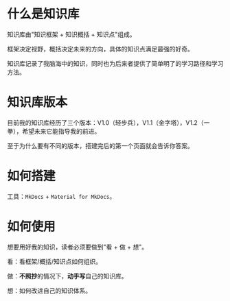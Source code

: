 # 什么是知识库

知识库由"知识框架 + 知识概括 + 知识点"组成。

框架决定视野，概括决定未来的方向，具体的知识点满足最强的好奇。

知识库记录了我脑海中的知识，同时也为后来者提供了简单明了的学习路径和学习方法。

# 知识库版本

目前我的知识库经历了三个版本：V1.0（轻步兵），V1.1（金字塔），V1.2（一拳），希望未来它能指导我的前进。

至于为什么要有不同的版本，搭建完后的第一个页面就会告诉你答案。

# 如何搭建

工具：`MkDocs` + `Material for MkDocs`。

# 如何使用

想要用好我的知识，读者必须要做到"看 + 做 + 想"。

看：看框架/概括/知识点如何组织。

做：**不照抄**的情况下，**动手写**自己的知识库。

想：如何改进自己的知识体系。
